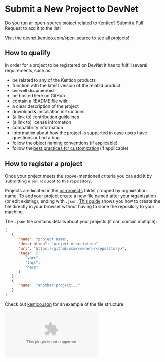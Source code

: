 # Submit a New Project to DevNet
Do you run an open-source project related to Kentico? Submit a Pull Request to add it to the list!

Visit the [devnet.kentico.com/open-source](https://devnet.kentico.com/open-source) to see all projects!

## How to qualify

In order for a project to be registered on DevNet it has to fulfill several requirements, such as:
- be related to any of the Kentico products
- function with the latest version of the related product
- be well documented
- be hosted here on GitHub
- contain a README file with:
 - a clear description of the project
 - download & installation instructions
 - (a link to) contribution guidelines
 - (a link to) license infromation
 - compatibility information
 - information about how the project is supported in case users have questions or find a bug
- follow the object [naming conventions](https://docs.kentico.com/display/K9/Creating+installation+packages+for+modules#Creatinginstallationpackagesformodules-Conventionsfordatabaseobjects) (if applicable)
- follow the [best practices for customization](https://docs.kentico.com/display/K9/Best+practices+for+customization) (if applicable)

## How to register a project
Once your project meets the above-mentioned criteria you can add it by submitting a pull request to this repository.

Projects are located in the [os-projects](https://github.com/Kentico/devnet.kentico.com/tree/master/os-projects) folder grouped by organization name. To add your project create a new file named after your organization (or edit existing), ending with `.json`. [This guide](https://help.github.com/articles/creating-new-files/) shows you how to create the file directly in your browser without having to clone the repository to your machine.

The `.json` file contains details about your projects (it can contain multiple):

```json
[
   {
      "name": "project name",
      "description": "project description",
      "url": "https://github.com/<owner>/<repository>",
      "tags": [
         "your",
         "tags",
         "here"
      ]
   },
   {
      "name": "another project..."
   }
]
```

Check out [kentico.json](https://github.com/Kentico/devnet.kentico.com/blob/master/os-projects/kentico.json) for an example of the file structure.

![Analytics](https://kentico-ga-beacon.azurewebsites.net/api/UA-69014260-4/Kentico/devnet.kentico.com?pixel)
